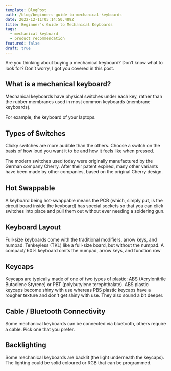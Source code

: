 ```yaml
---
template: BlogPost
path: /blog/beginners-guide-to-mechanical-keyboards
date: 2022-12-11T05:14:50.489Z
title: Beginner's Guide to Mechanical Keyboards
tags:
  - mechanical keyboard
  - product recommendation
featured: false
draft: true
---
```

Are you thinking about buying a mechanical keyboard? Don’t know what to look for? Don’t worry, I got you covered in this post.

## W﻿hat is a mechanical keyboard?

M﻿echanical keyboards have physical switches under each key, rather than the rubber membranes used in most common keyboards (membrane keyboards).

F﻿or example, the keyboard of your laptops.

## T﻿ypes of Switches

C﻿licky switches are more audible than the others. Choose a switch on the basis of how loud you want it to be and how it feels like when pressed.

T﻿he modern switches used today were originally manufactured by the German company Cherry. After their patent expired, many other variants have been made by other companies, based on the original Cherry design.

## Hot Swappable

A﻿ keyboard being hot-swappable means the PCB (which, simply put, is the circuit board inside the keyboard) has special sockets so that you can click switches into place and pull them out without ever needing a soldering gun.

## K﻿eyboard Layout

Full-size keyboards come with the traditional modifiers, arrow keys, and numpad. Tenkeyless (TKL) like a full-size board, but without the numpad.
A compact/ 60% keyboard omits the numpad, arrow keys, and function row

## K﻿eycaps

Keycaps are typically made of one of two types of plastic: ABS (Acrylonitrile Butadiene Styrene) or
PBT (polybutylene terephthalate).
ABS plastic keycaps become shiny with use whereas PBS plastic keycaps have a rougher texture and don't get shiny with use. They also sound a bit deeper.

## C﻿able / Bluetooth Connectivity

Some mechanical keyboards can be connected via bluetooth, others require a cable. Pick one that you prefer.

## B﻿acklighting

Some mechanical keyboards are backlit (the light underneath the keycaps). The lighting could be solid coloured or RGB that can be programmed.
